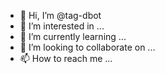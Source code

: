 - 👋 Hi, I’m @tag-dbot
- 👀 I’m interested in ...
- 🌱 I’m currently learning ...
- 💞️ I’m looking to collaborate on ...
- 📫 How to reach me ...

<!---
tag-dbot/tag-dbot is a ✨ special ✨ repository because its `README.md` (this file) appears on your GitHub profile.
You can click the Preview link to take a look at your changes.
--->
